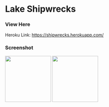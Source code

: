 # Lake Shipwrecks

### View Here
Heroku Link: https://shipwrecks.herokuapp.com/

### Screenshot
<image style="width:150px" src="https://raw.githubusercontent.com/tdeckard2000/lakeShipWrecks/main/images/LakeShipwrecks.JPG"></image>
<image style="width:150px" src="https://raw.githubusercontent.com/tdeckard2000/lakeShipWrecks/main/images/shipwrecks.png"></image>
